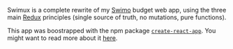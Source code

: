 Swimux is a complete rewrite of my [Swimo](github.com/pwizla/swimo) budget web app, using the three main [Redux](http://redux.js.org/) principles (single source of truth, no mutations, pure functions).

This app was boostrapped with the npm package [`create-react-app`](https://github.com/facebookincubator/create-react-app). You might want to read more about it [here](./bootstrapped.md).
